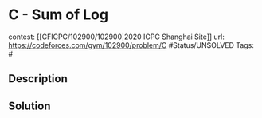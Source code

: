 # C - Sum of Log

contest: [[CFICPC/102900/102900|2020 ICPC Shanghai Site]]
url: https://codeforces.com/gym/102900/problem/C
#Status/UNSOLVED
Tags: #

## Description

## Solution

